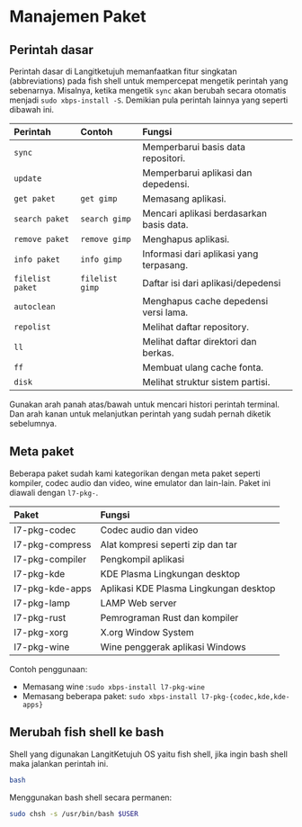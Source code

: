 # Manajemen Paket

## Perintah dasar

Perintah dasar di Langitketujuh memanfaatkan fitur singkatan (abbreviations) pada fish shell untuk mempercepat mengetik perintah yang sebenarnya. Misalnya, ketika mengetik `sync` akan berubah secara otomatis menjadi `sudo xbps-install -S`. Demikian pula perintah lainnya yang seperti dibawah ini.

Perintah            | Contoh          |Fungsi
 :---               | :---            | :---
`sync`              |                 | Memperbarui basis data repositori.
`update`            |                 | Memperbarui aplikasi dan depedensi.
`get paket`         | `get gimp`      | Memasang aplikasi.
`search paket`      | `search gimp`   | Mencari aplikasi berdasarkan basis data.
`remove paket`      | `remove gimp`   | Menghapus aplikasi.
`info paket`        | `info gimp`     | Informasi dari aplikasi yang terpasang.
`filelist paket`    | `filelist gimp` | Daftar isi dari aplikasi/depedensi
`autoclean`         |                 | Menghapus cache depedensi versi lama.
`repolist`          |                 | Melihat daftar repository.
`ll`                |                 | Melihat daftar direktori dan berkas.
`ff`                |                 | Membuat ulang cache fonta.
`disk`              |                 | Melihat struktur sistem partisi.

Gunakan arah panah atas/bawah untuk mencari histori perintah terminal. Dan arah kanan untuk melanjutkan perintah yang sudah pernah diketik sebelumnya.

## Meta paket

Beberapa paket sudah kami kategorikan dengan meta paket seperti kompiler, codec audio dan video, wine emulator dan lain-lain. Paket ini diawali dengan `l7-pkg-`.

Paket             |Fungsi
 :---             | :---
l7-pkg-codec      | Codec audio dan video
l7-pkg-compress   | Alat kompresi seperti zip dan tar
l7-pkg-compiler   | Pengkompil aplikasi
l7-pkg-kde        | KDE Plasma Lingkungan desktop
l7-pkg-kde-apps   | Aplikasi KDE Plasma Lingkungan desktop
l7-pkg-lamp       | LAMP Web server
l7-pkg-rust       | Pemrograman Rust dan kompiler
l7-pkg-xorg       | X.org Window System
l7-pkg-wine       | Wine penggerak aplikasi Windows

Contoh penggunaan:
- Memasang wine :`sudo xbps-install l7-pkg-wine`
- Memasang beberapa paket: `sudo xbps-install l7-pkg-{codec,kde,kde-apps}`

## Merubah fish shell ke bash

Shell yang digunakan LangitKetujuh OS yaitu fish shell, jika ingin bash shell maka jalankan perintah ini.

```bash
bash
```

Menggunakan bash shell secara permanen:

```bash
sudo chsh -s /usr/bin/bash $USER
```
